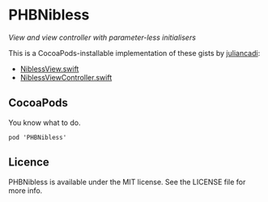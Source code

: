 # PHBNibless

_View and view controller with parameter-less initialisers_

This is a CocoaPods-installable implementation of these gists by [juliancadi](https://gist.github.com/juliancadi):

- [NiblessView.swift](https://gist.github.com/juliancadi/4533b689fba07cb250d9fd4902a99e8f)
- [NiblessViewController.swift](https://gist.github.com/juliancadi/370616e217ded71febbf5b96ecf788dc)

## CocoaPods

You know what to do.

```
pod 'PHBNibless'
```

## Licence

PHBNibless is available under the MIT license. See the LICENSE file for more info.
